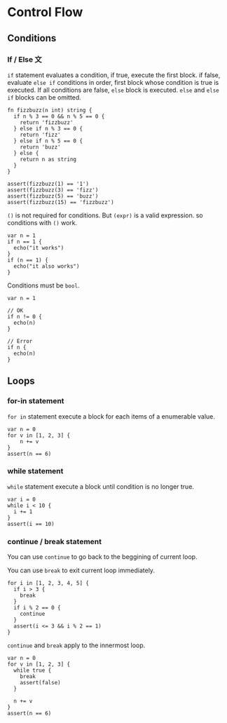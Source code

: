 # Control Flow

## Conditions

### If / Else 文

`if` statement evaluates a condition, if true, execute the first block.
if false, evaluate `else if` conditions in order, first block whose condition is true is executed.
If all conditions are false, `else` block is executed.
`else` and `else if` blocks can be omitted.

```
fn fizzbuzz(n int) string {
  if n % 3 == 0 && n % 5 == 0 {
    return 'fizzbuzz'
  } else if n % 3 == 0 {
    return 'fizz'
  } else if n % 5 == 0 {
    return 'buzz'
  } else {
    return n as string
  }
}

assert(fizzbuzz(1) == '1')
assert(fizzbuzz(3) == 'fizz')
assert(fizzbuzz(5) == 'buzz')
assert(fizzbuzz(15) == 'fizzbuzz')
```

`()` is not required for conditions. But `(expr)` is a valid expression. so conditions with `()` work.

```
var n = 1
if n == 1 {
  echo("it works")
}
if (n == 1) {
  echo("it also works")
}
```

Conditions must be `bool`.

```
var n = 1

// OK
if n != 0 {
  echo(n)
}

// Error
if n {
  echo(n)
}
```

## Loops

### for-in statement

`for in` statement execute a block for each items of a enumerable value.

```
var n = 0
for v in [1, 2, 3] {
    n += v
}
assert(n == 6)
```

### while statement

`while` statement execute a block until condition is no longer true.

```
var i = 0
while i < 10 {
  i += 1
}
assert(i == 10)
```

### continue / break statement

You can use `continue` to go back to the beggining of current loop.

You can use `break` to exit current loop immediately.

```
for i in [1, 2, 3, 4, 5] {
  if i > 3 {
    break
  }
  if i % 2 == 0 {
    continue
  }
  assert(i <= 3 && i % 2 == 1)
}
```

`continue` and `break` apply to the innermost loop.


```
var n = 0
for v in [1, 2, 3] {
  while true {
    break
    assert(false)
  }

  n += v
}
assert(n == 6)
```


